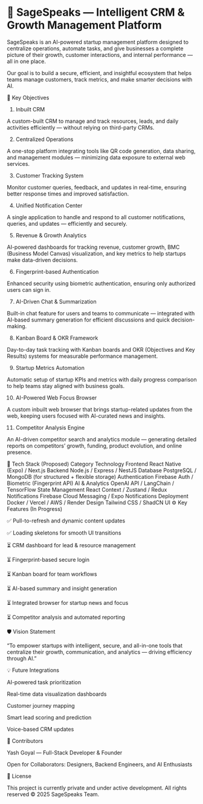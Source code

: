 # 🚀 **SageSpeaks — Intelligent CRM & Growth Management Platform**

SageSpeaks is an AI-powered startup management platform designed to centralize operations, automate tasks, and give businesses a complete picture of their growth, customer interactions, and internal performance — all in one place.

Our goal is to build a secure, efficient, and insightful ecosystem that helps teams manage customers, track metrics, and make smarter decisions with AI.

🧩 Key Objectives
1. Inbuilt CRM

A custom-built CRM to manage and track resources, leads, and daily activities efficiently — without relying on third-party CRMs.

2. Centralized Operations

A one-stop platform integrating tools like QR code generation, data sharing, and management modules — minimizing data exposure to external web services.

3. Customer Tracking System

Monitor customer queries, feedback, and updates in real-time, ensuring better response times and improved satisfaction.

4. Unified Notification Center

A single application to handle and respond to all customer notifications, queries, and updates — efficiently and securely.

5. Revenue & Growth Analytics

AI-powered dashboards for tracking revenue, customer growth, BMC (Business Model Canvas) visualization, and key metrics to help startups make data-driven decisions.

6. Fingerprint-based Authentication

Enhanced security using biometric authentication, ensuring only authorized users can sign in.

7. AI-Driven Chat & Summarization

Built-in chat feature for users and teams to communicate — integrated with AI-based summary generation for efficient discussions and quick decision-making.

8. Kanban Board & OKR Framework

Day-to-day task tracking with Kanban boards and OKR (Objectives and Key Results) systems for measurable performance management.

9. Startup Metrics Automation

Automatic setup of startup KPIs and metrics with daily progress comparison to help teams stay aligned with business goals.

10. AI-Powered Web Focus Browser

A custom inbuilt web browser that brings startup-related updates from the web, keeping users focused with AI-curated news and insights.

11. Competitor Analysis Engine

An AI-driven competitor search and analytics module — generating detailed reports on competitors’ growth, funding, product evolution, and online presence.

🧠 Tech Stack (Proposed)
Category	Technology
Frontend	React Native (Expo) / Next.js
Backend	Node.js / Express / NestJS
Database	PostgreSQL / MongoDB (for structured + flexible storage)
Authentication	Firebase Auth / Biometric (Fingerprint API)
AI & Analytics	OpenAI API / LangChain / TensorFlow
State Management	React Context / Zustand / Redux
Notifications	Firebase Cloud Messaging / Expo Notifications
Deployment	Docker / Vercel / AWS / Render
Design	Tailwind CSS / ShadCN UI
⚙️ Key Features (In Progress)

✅ Pull-to-refresh and dynamic content updates

✅ Loading skeletons for smooth UI transitions

⏳ CRM dashboard for lead & resource management

⏳ Fingerprint-based secure login

⏳ Kanban board for team workflows

⏳ AI-based summary and insight generation

⏳ Integrated browser for startup news and focus

⏳ Competitor analysis and automated reporting

🛡️ Vision Statement

“To empower startups with intelligent, secure, and all-in-one tools that centralize their growth, communication, and analytics — driving efficiency through AI.”

💡 Future Integrations

AI-powered task prioritization

Real-time data visualization dashboards

Customer journey mapping

Smart lead scoring and prediction

Voice-based CRM updates

👥 Contributors

Yash Goyal — Full-Stack Developer & Founder

Open for Collaborators: Designers, Backend Engineers, and AI Enthusiasts

📜 License

This project is currently private and under active development.
All rights reserved © 2025 SageSpeaks Team.